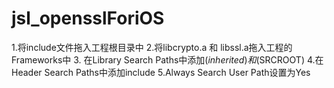 # jsl_opensslForiOS

1.将include文件拖入工程根目录中
2.将libcrypto.a 和 libssl.a拖入工程的Frameworks中
3. 在Library Search Paths中添加$(inherited)  和$(SRCROOT)
4.在Header Search Paths中添加include
5.Always Search User Path设置为Yes
